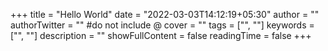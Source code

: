 +++
title = "Hello World"
date = "2022-03-03T14:12:19+05:30"
author = ""
authorTwitter = "" #do not include @
cover = ""
tags = ["", ""]
keywords = ["", ""]
description = ""
showFullContent = false
readingTime = false
+++
